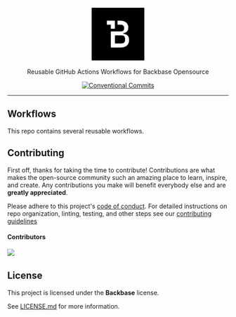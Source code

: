 <p align="center">
  <img width="120" src="Backbase.png?raw=true" alt="Backbase Logo">
</p>

<p align="center">
Reusable GitHub Actions Workflows for Backbase Opensource
<p>

<p align="center"> 
    <a href="https://conventionalcommits.org">
        <img src="https://img.shields.io/badge/Conventional%20Commits-1.0.0-yellow.svg" alt="Conventional Commits" />
    </a>
</p>

---

## Workflows

This repo contains several reusable workflows.

## Contributing

First off, thanks for taking the time to contribute! Contributions are what makes the open-source community such an
amazing place to learn, inspire, and create. Any contributions you make will benefit everybody else and are **greatly
appreciated**.

Please adhere to this project's [code of conduct](CODE_OF_CONDUCT.md). For detailed instructions on repo organization,
linting, testing, and other
steps see our [contributing guidelines](CONTRIBUTING.md)

#### Contributors

[![](https://contrib.rocks/image?repo=backbase/workflows)](https://github.com/backbase/workflows/graphs/contributors)

## License

This project is licensed under the **Backbase** license.

See [LICENSE.md](LICENSE.md) for more information.